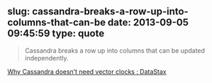 slug: cassandra-breaks-a-row-up-into-columns-that-can-be
date: 2013-09-05 09:45:59
type: quote
---

> Cassandra breaks a row up into columns that can be updated independently.

[Why Cassandra doesn’t need vector clocks : DataStax](http://www.datastax.com/dev/blog/why-cassandra-doesnt-need-vector-clocks)
